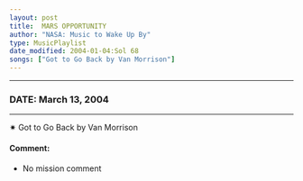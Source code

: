 ```yaml
---
layout: post
title:  MARS OPPORTUNITY
author: "NASA: Music to Wake Up By"
type: MusicPlaylist
date_modified: 2004-01-04:Sol 68
songs: ["Got to Go Back by Van Morrison"]
---
```


----
### DATE: March 13, 2004
----
✷ Got to Go Back by Van Morrison

#### Comment:
* No mission comment



<br/>
<center>
	<a target="_blank"
	   href="https://twitter.com/intent/tweet?hashtags=Space,NASA,Playlist,NASAWakeupCalls,SpaceProgram&text={{ page.author}}, '{{ page.songs.first }}' {{ page.title }}, {{ page.date | date: '%B %d, %Y' }}. {{ site.url }}{{ page.url }} @nasawakeupcalls">
	   <i class="fab fa-twitter" alt="Tweet this page" style="font-size: 1.3em;"></i>
	</a>
	&nbsp; 	<i class="fas fa-user-astronaut" style="font-size: 1.5em;"></i> &nbsp;
    <a type="amzn" search="'Got to Go Back by Van Morrison'" category="popular music">
        <i class="fab fa-amazon" style="font-size: 1.3em;"></i>
    </a>
</center>
